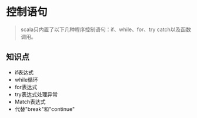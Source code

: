 # 控制语句

> scala只内置了以下几种程序控制语句：if、while、for、try catch以及函数调用。

## 知识点

- if表达式
- while循环
- for表达式
- try表达式处理异常
- Match表达式
- 代替"break"和"continue"

